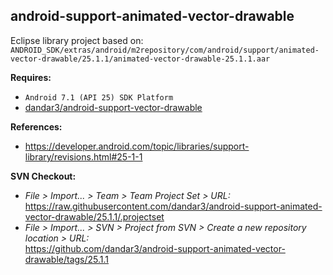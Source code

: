 ## android-support-animated-vector-drawable

Eclipse library project based on:<br/>
`ANDROID_SDK/extras/android/m2repository/com/android/support/animated-vector-drawable/25.1.1/animated-vector-drawable-25.1.1.aar`

**Requires:**
- `Android 7.1 (API 25) SDK Platform`
- [dandar3/android-support-vector-drawable](https://github.com/dandar3/android-support-vector-drawable/tree/25.1.1)

**References:**
- https://developer.android.com/topic/libraries/support-library/revisions.html#25-1-1

**SVN Checkout:**
- _File > Import... > Team > Team Project Set > URL:_<br/>
  https://raw.githubusercontent.com/dandar3/android-support-animated-vector-drawable/25.1.1/.projectset
- _File > Import... > SVN > Project from SVN > Create a new repository location > URL:_<br/>
  https://github.com/dandar3/android-support-animated-vector-drawable/tags/25.1.1